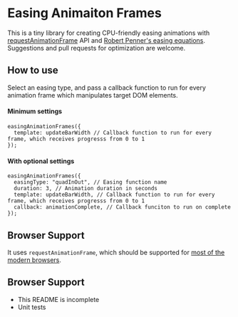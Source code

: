 # Easing Animaiton Frames

This is a tiny library for creating CPU-friendly easing animations with [requestAnimationFrame](https://developer.mozilla.org/en-US/docs/Web/API/window/requestAnimationFrame) API and [Robert Penner's easing equations](http://robertpenner.com/easing/). Suggestions and pull requests for optimization are welcome.

## How to use
Select an easing type, and pass a callback function to run for every animation frame which manipulates target DOM elements.

#### Minimum settings
```
easingAnimationFrames({
  template: updateBarWidth // Callback function to run for every frame, which receives progresss from 0 to 1
});
```

#### With optional settings
```
easingAnimationFrames({
  easingType: "quadInOut", // Easing function name
  duration: 3, // Animation duration in seconds
  template: updateBarWidth, // Callback function to run for every frame, which receives progresss from 0 to 1
  callback: animationComplete, // Callback funciton to run on complete
});
```

## Browser Support
It uses `requestAnimationFrame`, which should be supported for [most of the modern browsers](https://caniuse.com/#feat=requestanimationframe).

## Browser Support
- This README is incomplete
- Unit tests